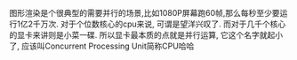 图形渲染是个很典型的需要并行的场景,比如1080P屏幕跑60帧,那么每秒至少要运行1亿2千万次.
对于个位数核心的cpu来说, 可谓是望洋兴叹了. 而对于几千个核心的显卡来讲则是小菜一碟.
所以显卡最本质的点就是并行运算, 它这个名字就起小了, 应该叫Concurrent Processing Unit简称CPU哈哈